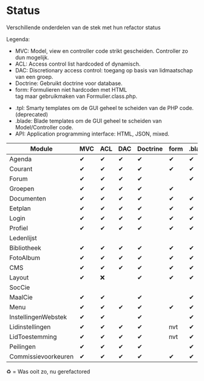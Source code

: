 # Status

Verschillende onderdelen van de stek met hun refactor status

Legenda:

- MVC: Model, view en controller code strikt gescheiden. Controller zo dun mogelijk.
- ACL: Access control list hardcoded of dynamisch.
- DAC: Discretionary access control: toegang op basis van lidmaatschap van een groep.
- Doctrine: Gebruikt doctrine voor database.
- form: Formulieren niet hardcoden met HTML <form> tag maar gebruikmaken van Formulier.class.php.
- .tpl: Smarty templates om de GUI geheel te scheiden van de PHP code. (deprecated)
- .blade: Blade templates om de GUI geheel te scheiden van Model/Controller code.
- API: Application programming interface: HTML, JSON, mixed.

| Module              | MVC | ACL | DAC | Doctrine | form | .blade | API   |
| ------------------- | --- | --- | --- | -------- | ---- | ------ | ----- |
| Agenda              | ✔   | ✔   | ✔   | ✔        | ✔    | ✔      | mixed |
| Courant             | ✔   | ✔   | ✔   | ✔        | ✔    | ✔      | mixed |
| Forum               | ✔   | ✔   | ✔   | ✔        |      | ✔      | HTML  |
| Groepen             | ✔   | ✔   | ✔   | ✔        | ✔    |        | HTML  |
| Documenten          | ✔   | ✔   | ✔   | ✔        | ✔    | ✔      | mixed |
| Eetplan             | ✔   | ✔   | ✔   | ✔        | ✔    | ✔      | mixed |
| Login               | ✔   | ✔   | ✔   | ✔        | ✔    | ✔      | mixed |
| Profiel             | ✔   | ✔   | ✔   | ✔        | ✔    | ✔      | HTML  |
| Ledenlijst          |     |     |     |          |      |        | mixed |
| Bibliotheek         | ✔   | ✔   | ✔   | ✔        | ✔    | ✔      | mixed |
| FotoAlbum           | ✔   | ✔   | ✔   | ✔        | ✔    | ✔      | mixed |
| CMS                 | ✔   | ✔   | ✔   | ✔        | ✔    | ✔      | HTML  |
| Layout              | ✔   | ❌  |     | ✔        | ✔    | ✔      | HTML  |
| SocCie              |     |     |     |          |      |        | mixed |
| MaalCie             | ✔   | ✔   |     | ✔        |      | ✔      | HTML  |
| Menu                | ✔   | ✔   | ✔   | ✔        | ✔    | ✔      | mixed |
| InstellingenWebstek | ✔   | ✔   |     | ✔        |      | ✔      | mixed |
| Lidinstellingen     | ✔   | ✔   | ✔   | ✔        | nvt  | ✔      | mixed |
| LidToestemming      | ✔   | ✔   | ✔   | ✔        | nvt  | ✔      | mixed |
| Peilingen           | ✔   | ✔   | ✔   | ✔        |      | ✔      | HTML  |
| Commissievoorkeuren | ✔   | ✔   | ✔   | ✔        | ✔    | ✔      | HTML  |

♻ = Was ooit zo, nu gerefactored
